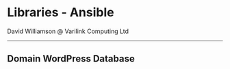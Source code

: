 # Libraries - Ansible

David Williamson @ Varilink Computing Ltd

------

## Domain WordPress Database
